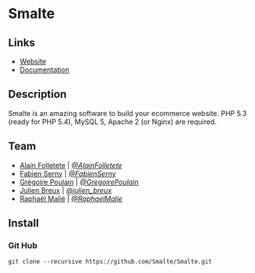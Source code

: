 # Smalte

## Links

* [Website](http://smalte.org)
* [Documentation](http://smalte.org/docs)

## Description

Smalte is an amazing software to build your ecommerce website.
PHP 5.3 (ready for PHP 5.4), MySQL 5, Apache 2 (or Nginx) are required.

## Team

* [Alain Folletete](http://smalte.org/team#AlainFolletete) | *[@AlainFolletete](http://twitter.com/AlainFolletete)*
* [Fabien Serny](http://smalte.org/team#FabienSerny) | *[@FabienSerny](http://twitter.com/FabienSerny)*
* [Grégoire Poulain](http://smalte.org/team#GregoirePoulain) | *[@GregoirePoulain](http://twitter.com/GregoirePoulain)*
* [Julien Breux](http://smalte.org/team#Julien_Breux) | *[@julien_breux](http://twitter.com/julien_breux)*
* [Raphaël Malié](http://smalte.org/team#RaphaelMalie) | *[@RaphaelMalie](http://twitter.com/RaphaelMalie)*

## Install

### Git Hub
    git clone --recursive https://github.com/Smalte/Smalte.git
